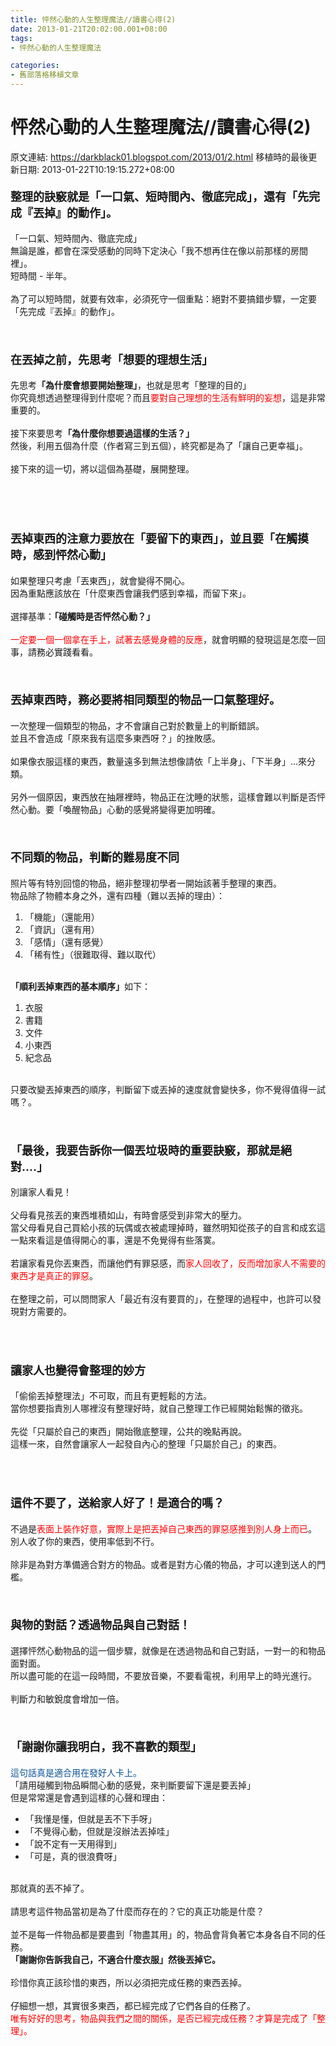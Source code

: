 ```yaml
---
title: 怦然心動的人生整理魔法//讀書心得(2)
date: 2013-01-21T20:02:00.001+08:00
tags: 
- 怦然心動的人生整理魔法

categories:
- 舊部落格移植文章
---
```


# 怦然心動的人生整理魔法//讀書心得(2)

原文連結: https://darkblack01.blogspot.com/2013/01/2.html
移植時的最後更新日期: 2013-01-22T10:19:15.272+08:00

<h4><span style="font-size: large;">整理的訣竅就是「一口氣、短時間內、徹底完成」，還有「先完成『丟掉』的動作」。</span></h4>「一口氣、短時間內、徹底完成」<br />無論是誰，都會在深受感動的同時下定決心「我不想再住在像以前那樣的房間裡」。<br />短時間 - 半年。<br /><br />為了可以短時間，就要有效率，必須死守一個重點：絕對不要搞錯步驟，一定要「先完成『丟掉』的動作」。<br /><br /><br /><h4><span style="font-size: large;">在丟掉之前，先思考「想要的理想生活」</span></h4>先思考<b>「為什麼會想要開始整理」</b>，也就是思考「整理的目的」<br />你究竟想透過整理得到什麼呢？而且<span style="color: red;">要對自己理想的生活有鮮明的妄想</span>，這是非常重要的。<br /><br />接下來要思考<b>「為什麼你想要過這樣的生活？」</b><br />然後，利用五個為什麼（作者寫三到五個），終究都是為了「讓自己更幸福」。<br /><br />接下來的這一切，將以這個為基礎，展開整理。<br /><br /><a name='more'></a><br /><br /><br /><h4><span style="font-size: large;">丟掉東西的注意力要放在「要留下的東西」，並且要「在觸摸時，感到怦然心動」</span></h4>如果整理只考慮「丟東西」，就會變得不開心。<br />因為重點應該放在「什麼東西會讓我們感到幸福，而留下來」。<br /><br />選擇基準：<b>「碰觸時是否怦然心動？」</b><br /><br /><span style="color: red;">一定要一個一個拿在手上，試著去感覺身體的反應</span>，就會明顯的發現這是怎麼一回事，請務必實踐看看。<br /><br /><br /><h4><span style="font-size: large;">丟掉東西時，務必要將相同類型的物品一口氣整理好。</span></h4>一次整理一個類型的物品，才不會讓自己對於數量上的判斷錯誤。<br />並且不會造成「原來我有這麼多東西呀？」的挫敗感。<br /><br />如果像衣服這樣的東西，數量遠多到無法想像請依「上半身」、「下半身」...來分類。<br /><br />另外一個原因，東西放在抽屜裡時，物品正在沈睡的狀態，這樣會難以判斷是否怦然心動。要「喚醒物品」心動的感覺將變得更加明確。<br /><br /><br /><h4><span style="font-size: large;">不同類的物品，判斷的難易度不同</span></h4>照片等有特別回憶的物品，絕非整理初學者一開始該著手整理的東西。<br />物品除了物體本身之外，還有四種（難以丟掉的理由）：<br /><ol><li>「機能」（還能用）</li><li>「資訊」（還有用）</li><li>「感情」（還有感覺）</li><li>「稀有性」（很難取得、難以取代）</li></ol><br /><b>「順利丟掉東西的基本順序」</b>如下：<br /><ol><li>衣服</li><li>書籍</li><li>文件</li><li>小東西</li><li>紀念品</li></ol><br />只要改變丟掉東西的順序，判斷留下或丟掉的速度就會變快多，你不覺得值得一試嗎？。<br /><br /><br /><h4><span style="font-size: large;">「最後，我要告訴你一個丟垃圾時的重要訣竅，那就是絕對....」&nbsp;</span></h4>別讓家人看見！<br /><br />父母看見孩丟的東西堆積如山，有時會感受到非常大的壓力。<br />當父母看見自己買給小孩的玩偶或衣被處理掉時，雖然明知從孩子的自言和成玄這一點來看這是值得開心的事，還是不免覺得有些落寞。<br /><br />若讓家看見你丟東西，而讓他們有罪惡感，而<span style="color: red;">家人回收了，反而增加家人不需要的東西才是真正的罪惡</span>。<br /><br />在整理之前，可以問問家人「最近有沒有要買的」，在整理的過程中，也許可以發現對方需要的。<br /><br /><br /><br /><h4><span style="font-size: large;">讓家人也變得會整理的妙方</span></h4>「偷偷丟掉整理法」不可取，而且有更輕鬆的方法。<br />當你想要指責別人哪裡沒有整理好時，就自己整理工作已經開始鬆懈的徵兆。<br /><br />先從「只屬於自己的東西」開始徹底整理，公共的晚點再說。<br />這樣一來，自然會讓家人一起發自內心的整理「只屬於自己」的東西。<br /><br /><br /><br /><h4><span style="font-size: large;">這件不要了，送給家人好了！是適合的嗎？</span></h4>不過是<span style="color: red;">表面上裝作好意，實際上是把丟掉自己東西的罪惡感推到別人身上而已</span>。<br />別人收了你的東西，使用率低到不行。<br /><br />除非是為對方準備適合對方的物品。或者是對方心儀的物品，才可以達到送人的門檻。<br /><br /><br /><h4><span style="font-size: large;">與物的對話？透過物品與自己對話！</span></h4>選擇怦然心動物品的這一個步驟，就像是在透過物品和自己對話，一對一的和物品面對面。<br />所以盡可能的在這一段時間，不要放音樂，不要看電視，利用早上的時光進行。<br /><br />判斷力和敏銳度會增加一倍。<br /><br /><br /><h4><span style="font-size: large;">「謝謝你讓我明白，我不喜歡的類型」</span></h4><span style="color: #0b5394;">這句話真是適合用在發好人卡上。</span><br />「請用碰觸到物品瞬間心動的感覺，來判斷要留下還是要丟掉」<br />但是常常還是會遇到這樣的心聲和理由：<br /><ul><li>「我懂是懂，但就是丟不下手呀」</li><li>「不覺得心動，但就是沒辦法丟掉哇」</li><li>「說不定有一天用得到」</li><li>「可是，真的很浪費呀」</li></ul><br />那就真的丟不掉了。<br /><br />請思考這件物品當初是為了什麼而存在的？它的真正功能是什麼？<br /><br />並不是每一件物品都是要盡到「物盡其用」的，物品會背負著它本身各自不同的任務。<br /><b>「謝謝你告訴我自己，不適合什麼衣服」然後丟掉它。</b><br /><br />珍惜你真正該珍惜的東西，所以必須把完成任務的東西丟掉。<br /><br />仔細想一想，其實很多東西，都已經完成了它們各自的任務了。<br /><span style="color: red;">唯有好好的思考，物品與我們之間的關係，是否已經完成任務？才算是完成了「整理」。</span><br /><br /><br />
